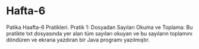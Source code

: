 # Hafta-6
Patika Haafta-6 Pratikleri.
Pratik 1: Dosyadan Sayıları Okuma ve Toplama:
Bu pratikte txt dosyasında yer alan tüm sayıları okuyan ve bu sayıların toplamını döndüren ve ekrana yazdıran bir Java programı yazılmıştır. 
